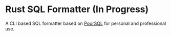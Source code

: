 # Rust SQL Formatter (In Progress)

A CLI based SQL formatter based on [PoorSQL](https://www.google.com/url?sa=t&source=web&rct=j&opi=89978449&url=https://poorsql.com/&ved=2ahUKEwjk-NOq7qeOAxWsWHADHZhULaIQFnoECC0QAQ&usg=AOvVaw1WQmiDW5ZxLooD_M-urwzx) for personal and professional use.

